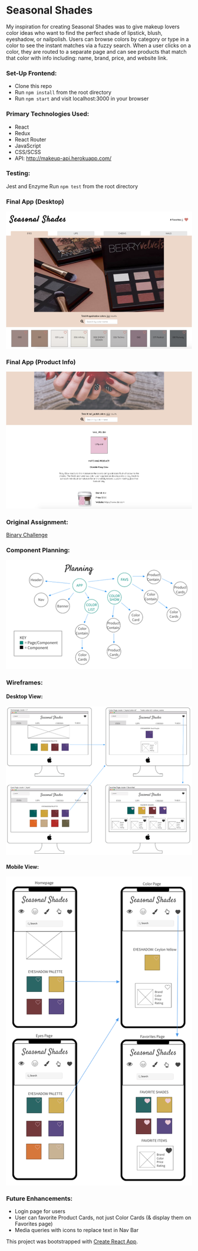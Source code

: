 # Seasonal Shades

My inspiration for creating Seasonal Shades was to give makeup lovers color ideas who want to find the perfect shade of lipstick, blush, eyeshadow, or nailpolish. Users can browse colors by category or type in a color to see the instant matches via a fuzzy search. When a user clicks on a color, they are routed to a separate page and can see products that match that color with info including: name, brand, price, and website link.

### Set-Up Frontend:
- Clone this repo
- Run `npm install` from the root directory  
- Run `npm start` and visit localhost:3000 in your browser  

### Primary Technologies Used:
* React
* Redux
* React Router
* JavaScript
* CSS/SCSS
* API: http://makeup-api.herokuapp.com/

### Testing:
Jest and Enzyme
Run `npm test` from the root directory  

### Final App (Desktop)
![Screenshot-desktop](ss-screenshot-desktop.png)

### Final App (Product Info)
![Screenshot-product-info](ss-screenshot-productinfo.png)

### Original Assignment: 
[Binary Challenge](http://frontend.turing.io/projects/binary-challenge.html)  

### Component Planning:
![Component Planning](ss-components-planning.png)

### Wireframes:
#### Desktop View:
![Wireframes-desktop](ss-desktop-wireframes.png)
#### Mobile View:
![Wireframes-mobile](ss-mobile-wireframe4.png)

### Future Enhancements:
- Login page for users
- User can favorite Product Cards, not just Color Cards (& display them on Favorites page) 
- Media queries with icons to replace text in Nav Bar

This project was bootstrapped with [Create React App](https://github.com/facebook/create-react-app).
